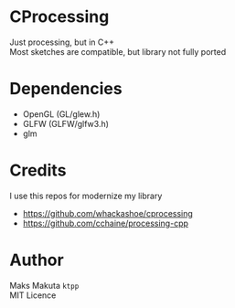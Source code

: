 # CProcessing

Just processing, but in C++ <br>
Most sketches are compatible, but library not fully ported

# Dependencies

 - OpenGL (GL/glew.h)
 - GLFW (GLFW/glfw3.h)
 - glm

# Credits

I use this repos for modernize my library

  - https://github.com/whackashoe/cprocessing
  - https://github.com/cchaine/processing-cpp
 
# Author
  
  Maks Makuta ``` ktpp ``` <br>
  MIT Licence
